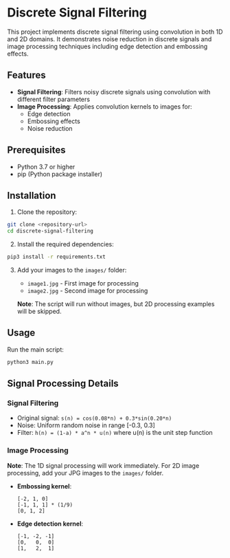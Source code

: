 # Discrete Signal Filtering

This project implements discrete signal filtering using convolution in both 1D and 2D domains. It demonstrates noise reduction in discrete signals and image processing techniques including edge detection and embossing effects.

## Features

- **Signal Filtering**: Filters noisy discrete signals using convolution with different filter parameters
- **Image Processing**: Applies convolution kernels to images for:
  - Edge detection
  - Embossing effects
  - Noise reduction

## Prerequisites

- Python 3.7 or higher
- pip (Python package installer)

## Installation

1. Clone the repository:

```bash
git clone <repository-url>
cd discrete-signal-filtering
```

2. Install the required dependencies:

```bash
pip3 install -r requirements.txt
```

3. Add your images to the `images/` folder:

   - `image1.jpg` - First image for processing
   - `image2.jpg` - Second image for processing

   **Note**: The script will run without images, but 2D processing examples will be skipped.

## Usage

Run the main script:

```bash
python3 main.py
```

## Signal Processing Details

### Signal Filtering

- Original signal: `s(n) = cos(0.08*n) + 0.3*sin(0.20*n)`
- Noise: Uniform random noise in range [-0.3, 0.3]
- Filter: `h(n) = (1-a) * a^n * u(n)` where u(n) is the unit step function

### Image Processing

**Note**: The 1D signal processing will work immediately. For 2D image processing, add your JPG images to the `images/` folder.

- **Embossing kernel**:
  ```
  [-2, 1, 0]
  [-1, 1, 1] * (1/9)
  [0, 1, 2]
  ```
- **Edge detection kernel**:
  ```
  [-1, -2, -1]
  [0,   0,  0]
  [1,   2,  1]
  ```

